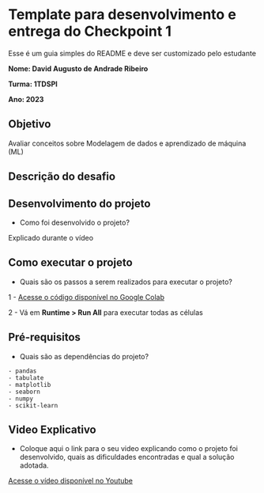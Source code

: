 # Template para desenvolvimento e entrega do Checkpoint 1

Esse é um guia simples do README e deve ser customizado pelo estudante

**Nome: David Augusto de Andrade Ribeiro** 

**Turma: 1TDSPI**

**Ano: 2023**

## Objetivo

Avaliar conceitos sobre Modelagem de dados e aprendizado de máquina (ML)

## Descrição do desafio

## Desenvolvimento do projeto
   - Como foi desenvolvido o projeto?
   
   Explicado durante o vídeo

## Como executar o projeto
   - Quais são os passos a serem realizados para executar o projeto?

1 - [Acesse o código disponível no Google Colab](https://colab.research.google.com/drive/1UqdF_HnKskTb-mwJ6Ys3WL9z20ATUuTX?usp=sharing/)

2 - Vá em **Runtime > Run All** para executar todas as células 
   
## Pré-requisitos
   - Quais são as dependências do projeto?  
   
   ```
- pandas
- tabulate
- matplotlib
- seaborn
- numpy
- scikit-learn
```

## Video Explicativo
   - Coloque aqui o link para o seu video explicando como o projeto foi desenvolvido, quais as dificuldades encontradas e qual a solução adotada.
   
   [Acesse o vídeo disponível no Youtube](https://youtu.be/LfPQJ_rVae0)
